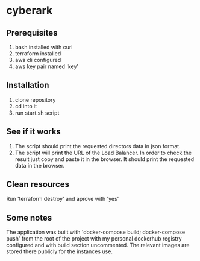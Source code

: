# cyberark
## Prerequisites
1. bash installed with curl
2. terraform installed
3. aws cli configured
4. aws key pair named 'key'
## Installation
1. clone repository
2. cd into it
3. run start.sh script
## See if it works
1. The script should print the requested directors data in json format.
2. The script will print the URL of the Load Balancer. In order to check the result just copy and paste it in the browser.
It should print the requested data in the browser.

## Clean resources
Run 'terraform destroy' and aprove with 'yes'
## Some notes
The application was built with 'docker-compose build; docker-compose push' from the root of the project with my personal dockerhub registry configured and with build section uncommented. The relevant images are stored there publicly for the instances use.

